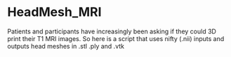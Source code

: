 # HeadMesh_MRI
Patients and participants have increasingly been asking if they could 3D print their T1 MRI images. So here is a script that uses nifty (.nii) inputs and outputs head meshes in .stl .ply and .vtk 
